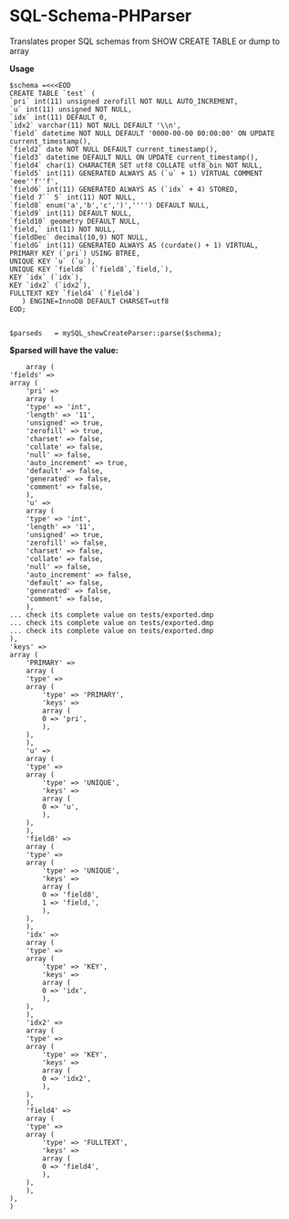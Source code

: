 # SQL-Schema-PHParser
Translates proper SQL schemas from SHOW CREATE TABLE or dump to array

**Usage**

    $schema =<<<EOD
	CREATE TABLE `test` (
    `pri` int(11) unsigned zerofill NOT NULL AUTO_INCREMENT,
    `u` int(11) unsigned NOT NULL,
    `idx` int(11) DEFAULT 0,
    `idx2` varchar(11) NOT NULL DEFAULT '\\n',
    `field` datetime NOT NULL DEFAULT '0000-00-00 00:00:00' ON UPDATE current_timestamp(),
    `field2` date NOT NULL DEFAULT current_timestamp(),
    `field3` datetime DEFAULT NULL ON UPDATE current_timestamp(),
    `field4` char(1) CHARACTER SET utf8 COLLATE utf8_bin NOT NULL,
    `field5` int(11) GENERATED ALWAYS AS (`u` + 1) VIRTUAL COMMENT 'eee''f''f',
    `field6` int(11) GENERATED ALWAYS AS (`idx` + 4) STORED,
    `field 7`` 5` int(11) NOT NULL,
    `field8` enum('a','b','c',')','''') DEFAULT NULL,
    `field9` int(11) DEFAULT NULL,
    `field10` geometry DEFAULT NULL,
    `field,` int(11) NOT NULL,
    `fieldDec` decimal(10,9) NOT NULL,
    `fieldG` int(11) GENERATED ALWAYS AS (curdate() + 1) VIRTUAL,
    PRIMARY KEY (`pri`) USING BTREE,
    UNIQUE KEY `u` (`u`),
    UNIQUE KEY `field8` (`field8`,`field,`),
    KEY `idx` (`idx`),
    KEY `idx2` (`idx2`),
    FULLTEXT KEY `field4` (`field4`)
	   ) ENGINE=InnoDB DEFAULT CHARSET=utf8
	EOD;

    
    $parseds   = mySQL_showCreateParser::parse($schema);
    
   **$parsed will have the value:**
    
    	array (
	'fields' => 
	array (
		'pri' => 
		array (
		'type' => 'int',
		'length' => '11',
		'unsigned' => true,
		'zerofill' => true,
		'charset' => false,
		'collate' => false,
		'null' => false,
		'auto_increment' => true,
		'default' => false,
		'generated' => false,
		'comment' => false,
		),
		'u' => 
		array (
		'type' => 'int',
		'length' => '11',
		'unsigned' => true,
		'zerofill' => false,
		'charset' => false,
		'collate' => false,
		'null' => false,
		'auto_increment' => false,
		'default' => false,
		'generated' => false,
		'comment' => false,
		),
	... check its complete value on tests/exported.dmp
	... check its complete value on tests/exported.dmp
	... check its complete value on tests/exported.dmp
	),
	'keys' => 
	array (
		'PRIMARY' => 
		array (
		'type' => 
		array (
			'type' => 'PRIMARY',
			'keys' => 
			array (
			0 => 'pri',
			),
		),
		),
		'u' => 
		array (
		'type' => 
		array (
			'type' => 'UNIQUE',
			'keys' => 
			array (
			0 => 'u',
			),
		),
		),
		'field8' => 
		array (
		'type' => 
		array (
			'type' => 'UNIQUE',
			'keys' => 
			array (
			0 => 'field8',
			1 => 'field,',
			),
		),
		),
		'idx' => 
		array (
		'type' => 
		array (
			'type' => 'KEY',
			'keys' => 
			array (
			0 => 'idx',
			),
		),
		),
		'idx2' => 
		array (
		'type' => 
		array (
			'type' => 'KEY',
			'keys' => 
			array (
			0 => 'idx2',
			),
		),
		),
		'field4' => 
		array (
		'type' => 
		array (
			'type' => 'FULLTEXT',
			'keys' => 
			array (
			0 => 'field4',
			),
		),
		),
	),
	)